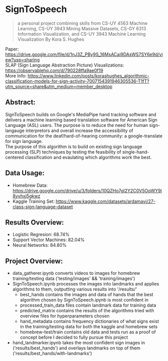 # SignToSpeech
> a personal project combining skills from CS-UY 4563 Machine Learning, CS-UY 3943 Mining Massive Datasets, CS-GY 6313 Information Visualization, and CS-UY 3943 Machine Learning Visualization
By Kora S. Hughes

Paper: https://drive.google.com/file/d/1nJ3Z_PBy9S_16MsACai9DAsWS7SY6e9d/view?usp=sharing <br>
SLAP (Sign Language Abstraction Picture) Visualizations: https://observablehq.com/d/790228ffa9ae0f19 <br>
More Info: https://www.linkedin.com/posts/korashughes_algorithmic-classification-models-for-sign-activity-7007154391946305536-T1fT?utm_source=share&utm_medium=member_desktop <br>

## Abstract:
SignToSpeech builds on Google's MediaPipe hand tracking software and delivers a machine learning based translation software for American Sign Language (ASL) users.
The purpose is to reduce the need for human sign-langauge interpretors and overall increase the accessibility of communication for the deaf/hard-of-hearing community: a google-translate for sign language.<br>
The purpose of this algorithm is to build on existing sign language processing (SLP) techniques by testing the feasibility of single-hand-centered classification and evaulating which algorithms work the best.

## Data Usage:
- Homebrew Data: https://drive.google.com/drive/u/3/folders/10QZHo7gI2Y2C0V5OqWY9i8yvhxj5gkwz
- Kaggle Training Set: https://www.kaggle.com/datasets/ardamavi/27-class-sign-language-dataset

## Results Overview:
- Logistic Regresion: 68.74%
- Support Vector Machines: 82.04%
- Neural Networks: 84.80%


## Project Overview:
- data_gatherer.ipynb converts videos to images for homebrew training/testing data ('testing/images' && 'training/images')
- SignToSpeech.ipynb processes the images into landmarks and applies algorithms to them, outputting various results into '/results/'
  - best_hands contains the images and data of hands that the best algorithm chosen by SignToSpeech.ipynb is most confident in
  - processed_train_data files contain landmark data for training data
  - predicted_matrix contains the results of the algorithms tried with overview files for hyperparameters chosen
  - hand_metadata contains frequency dictionaries of what signs exist in the training/testing data for both the kaggle and homebrew sets
  - homebrew-test/train contains old data and tests run as a proof of concept before I decided to fully pursue this project 
- hand_landmarker.ipynb takes the most confident sign images in ('results/best_hands') and overlays landmarks on top of them ('results/best_hands/with-landmarks')
